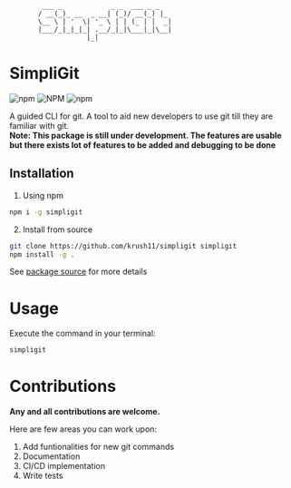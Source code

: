             ___ _            _ _  ___ _ _   
           / __(_)_ __  _ __| (_)/ __(_) |_ 
           \__ \ | '  \| '_ \ | | (_ | |  _|
           |___/_|_|_|_| .__/_|_|\___|_|\__|
                       |_|    

# SimpliGit
![npm](https://img.shields.io/npm/v/simpligit)
![NPM](https://img.shields.io/npm/l/simpligit)
![npm](https://img.shields.io/npm/dt/simpligit)

A guided CLI for git. A tool to aid new developers to use git till they are familiar with git.  
<b>Note: This package is still under development. The features are usable but there exists lot of features to be added and debugging to be done</b>
## Installation
1. Using npm
```bash
npm i -g simpligit
```
2. Install from source
```bash
git clone https://github.com/krush11/simpligit simpligit
npm install -g .
```
See [package source](https://github.com/krush11/simpligit) for more details

# Usage
Execute the command in your terminal:
```bash
simpligit
```

# Contributions
<b>Any and all contributions are welcome.</b>

Here are few areas you can work upon:
1. Add funtionalities for new git commands
2. Documentation
3. CI/CD implementation
4. Write tests
